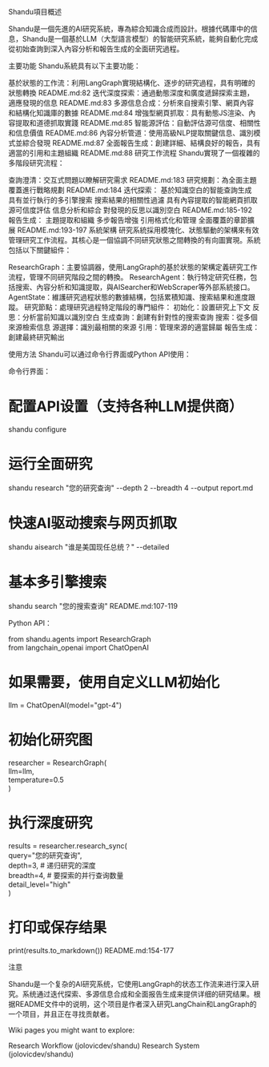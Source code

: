 Shandu項目概述

Shandu是一個先進的AI研究系統，專為綜合知識合成而設計。根據代碼庫中的信息，Shandu是一個基於LLM（大型語言模型）的智能研究系統，能夠自動化完成從初始查詢到深入內容分析和報告生成的全面研究過程。

主要功能
Shandu系統具有以下主要功能：

基於狀態的工作流：利用LangGraph實現結構化、逐步的研究過程，具有明確的狀態轉換 README.md:82
迭代深度探索：通過動態深度和廣度遞歸探索主題，適應發現的信息 README.md:83
多源信息合成：分析來自搜索引擎、網頁內容和結構化知識庫的數據 README.md:84
增強型網頁抓取：具有動態JS渲染、內容提取和道德抓取實踐 README.md:85
智能源評估：自動評估源可信度、相關性和信息價值 README.md:86
內容分析管道：使用高級NLP提取關鍵信息、識別模式並綜合發現 README.md:87
全面報告生成：創建詳細、結構良好的報告，具有適當的引用和主題組織 README.md:88
研究工作流程
Shandu實現了一個複雜的多階段研究流程：

查詢澄清：交互式問題以瞭解研究需求 README.md:183
研究規劃：為全面主題覆蓋進行戰略規劃 README.md:184
迭代探索：
基於知識空白的智能查詢生成
具有並行執行的多引擎搜索
搜索結果的相關性過濾
具有內容提取的智能網頁抓取
源可信度評估
信息分析和綜合
對發現的反思以識別空白 README.md:185-192
報告生成：
主題提取和組織
多步報告增強
引用格式化和管理
全面覆蓋的章節擴展 README.md:193-197
系統架構
研究系統採用模塊化、狀態驅動的架構來有效管理研究工作流程。其核心是一個協調不同研究狀態之間轉換的有向圖實現。系統包括以下關鍵組件：

ResearchGraph：主要協調器，使用LangGraph的基於狀態的架構定義研究工作流程，管理不同研究階段之間的轉換。
ResearchAgent：執行特定研究任務，包括搜索、內容分析和知識提取，與AISearcher和WebScraper等外部系統接口。
AgentState：維護研究過程狀態的數據結構，包括累積知識、搜索結果和進度跟蹤。
研究節點：處理研究過程特定階段的專門組件：
初始化：設置研究上下文
反思：分析當前知識以識別空白
生成查詢：創建有針對性的搜索查詢
搜索：從多個來源檢索信息
源選擇：識別最相關的來源
引用：管理來源的適當歸屬
報告生成：創建最終研究輸出


使用方法
Shandu可以通过命令行界面或Python API使用：

命令行界面：

# 配置API设置（支持各种LLM提供商）  
shandu configure  
  
# 运行全面研究  
shandu research "您的研究查询" --depth 2 --breadth 4 --output report.md  
  
# 快速AI驱动搜索与网页抓取  
shandu aisearch "谁是美国现任总统？" --detailed  
  
# 基本多引擎搜索  
shandu search "您的搜索查询"
README.md:107-119

Python API：

from shandu.agents import ResearchGraph  
from langchain_openai import ChatOpenAI  
  
# 如果需要，使用自定义LLM初始化  
llm = ChatOpenAI(model="gpt-4")  
  
# 初始化研究图  
researcher = ResearchGraph(  
    llm=llm,  
    temperature=0.5  
)  
  
# 执行深度研究  
results = researcher.research_sync(  
    query="您的研究查询",  
    depth=3,       # 递归研究的深度  
    breadth=4,     # 要探索的并行查询数量  
    detail_level="high"  
)  
  
# 打印或保存结果  
print(results.to_markdown())
README.md:154-177

注意

Shandu是一个复杂的AI研究系统，它使用LangGraph的状态工作流来进行深入研究。系统通过迭代探索、多源信息合成和全面报告生成来提供详细的研究结果。根据README文件中的说明，这个项目是作者深入研究LangChain和LangGraph的一个项目，并且正在寻找贡献者。

Wiki pages you might want to explore:

Research Workflow (jolovicdev/shandu)
Research System (jolovicdev/shandu)

